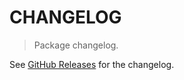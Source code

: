 # CHANGELOG

> Package changelog.

See [GitHub Releases](https://github.com/stdlib-js/utils-inherited-properties/releases) for the changelog.